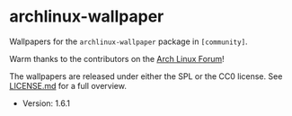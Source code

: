# archlinux-wallpaper

Wallpapers for the `archlinux-wallpaper` package in `[community]`.

Warm thanks to the contributors on the [Arch Linux Forum](https://bbs.archlinux.org/viewtopic.php?id=259604)!

The wallpapers are released under either the SPL or the CC0 license. See [LICENSE.md](LICENSE.md) for a full overview.

* Version: 1.6.1
